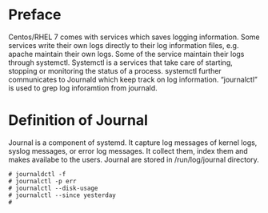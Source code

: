 # Preface
Centos/RHEL 7 comes with services which saves logging information. Some services write their own logs directly to their log information files, e.g. apache maintain their own logs. Some of the service maintain their logs through systemctl. Systemctl is a services that take care of starting, stopping or monitoring the status of a process. systemctl further communicates to Journald which keep track on log information. “journalctl” is used to grep log inforamtion from journald.

# Definition of Journal
Journal is a component of systemd. It capture log messages of kernel logs, syslog messages, or error log messages. It collect them, index them and makes availabe to the users. Journal are stored in /run/log/journal directory.
```
# journaldctl -f
# journalctl -p err
# journalctl --disk-usage
# journalctl --since yesterday
# 
```
